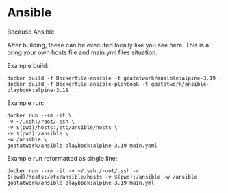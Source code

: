 # Ansible

Because Ansible.

After building, these can be executed locally like you see here. This is a bring your own hosts file and main.yml files situation.

Example build:

```
docker build -f Dockerfile-ansible -t goatatwork/ansible:alpine-3.19 .
docker build -f Dockerfile-ansible-playbook -t goatatwork/ansible-playbook:alpine-3.19 .
```

Example run:

```
docker run --rm -it \
-v ~/.ssh:/root/.ssh \
-v $(pwd)/hosts:/etc/ansible/hosts \
-v $(pwd):/ansible \
-w /ansible \
goatatwork/ansible-playbook:alpine-3.19 main.yaml
```

Example run reformatted as single line:
```
docker run --rm -it -v ~/.ssh:/root/.ssh -v $(pwd)/hosts:/etc/ansible/hosts -v $(pwd):/ansible -w /ansible goatatwork/ansible-playbook:alpine-3.19 main.yml
```
